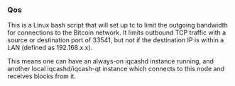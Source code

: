 ### Qos ###

This is a Linux bash script that will set up tc to limit the outgoing bandwidth for connections to the Bitcoin network. It limits outbound TCP traffic with a source or destination port of 33541, but not if the destination IP is within a LAN (defined as 192.168.x.x).

This means one can have an always-on iqcashd instance running, and another local iqcashd/iqcash-qt instance which connects to this node and receives blocks from it.
